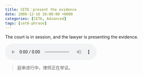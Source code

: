 ```yaml
---
title: CET6：present the evidence
date: 1000-12-16 10:00:00 +0800
categories: [CET6, Advanced]
tags: [cet6-phrase]
---
```


The court is in session, and the lawyer is presenting the evidence.

<audio id="audio" controls preload="auto">
      <source id="mp3" src="/assets/audio/session.mp3">
</audio>

> 庭审进行中，律师正在举证。
